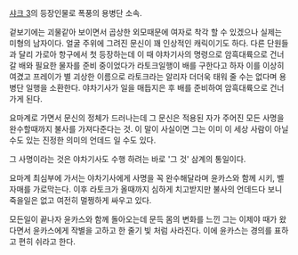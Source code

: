 [샤크 3](%EC%83%A4%ED%81%AC%203.md)의 등장인물로 폭풍의 용병단 소속.

겉보기에는 괴물같아 보이면서 곱상한 외모때문에 여자로 착각 할 수 있겠으나 실제는 미형의 남자이다. 얼굴 주위에 그려진 문신이 꽤 인상적인
캐릭이기도 하다. 다른 단원들과 달리 가로아 항구에서 첫 등장하는데 이 때 야차기사의 명령으로 암흑대륙으로 건너갈 배와 필요한 물자를 준비
중이었다가 라토크일행이 배를 구한다고 하자 이를 이상히 여겼고 프레이가 별 괴상한 이름으로 라토크라는 알리자 더더욱 태워 줄 수는 없다며
용병단 일행을 소환한다. 야차기사가 일을 매듭지은 후 배를 준비하여 암흑대륙으로 건너가게 된다.

요마계로 가면서 문신의 정체가 드러나는데 그 문신은 적용된 자가 주어진 모든 사명을 완수할때까지 불사를 가져다준다는 것. 이 말이 사실이면
그는 이미 이 세상 사람이 아닐 수도 있는 진정한 의미의 언데드 일 수도 있다.

그 사명이라는 것은 야차기사도 수행 하려는 바로 '그 것' 삼계의 통일이다.

요마계 최심부에 가서는 야차기사에게 사명을 꼭 완수해달라며 윤카스와 함께 시키, 벨 자매를 가로막는다. 이후 라토크가 올때까지 심하게
치고받지만 불사의 언데드다 보니 죽을일은 없고 여전히 멀쩡하게 싸우고 있다.

모든일이 끝나자 윤카스와 함께 돌아오는데 문득 몸의 변화를 느낀 그는 이제야 때가 왔다면서 윤카스에게 작별을 고하고 한 줄기 빛 처럼
사라진다. 이에 윤카스는 경의를 표하고 편히 쉬라고 한다.

